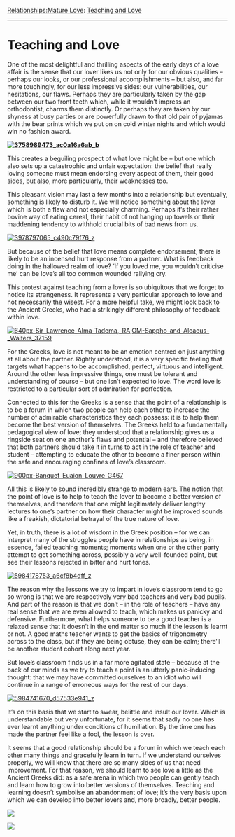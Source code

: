 [Relationships:](https://www.theschooloflife.com/thebookoflife/category/relationships/)[Mature Love](https://www.theschooloflife.com/thebookoflife/category/relationships/mature-love/): [Teaching and Love](https://www.theschooloflife.com/thebookoflife/teaching-and-love/)

* * *

# Teaching and Love

One of the most delightful and thrilling aspects of the early days of a love affair is the sense that our lover likes us not only for our obvious qualities – perhaps our looks, or our professional accomplishments – but also, and far more touchingly, for our less impressive sides: our vulnerabilities, our hesitations, our flaws. Perhaps they are particularly taken by the gap between our two front teeth which, while it wouldn’t impress an orthodontist, charms them distinctly. Or perhaps they are taken by our shyness at busy parties or are powerfully drawn to that old pair of pyjamas with the bear prints which we put on on cold winter nights and which would win no fashion award.

**[![3758989473_ac0a16a6ab_b](https://www.theschooloflife.com/thebookoflife/wp-content/uploads/2016/07/3758989473_ac0a16a6ab_b.jpg)](http://www.thebookoflife.org/wp-content/uploads/2016/07/3758989473_ac0a16a6ab_b.jpg)&nbsp;**

This creates a beguiling prospect of what love might be – but one which also sets up a catastrophic and unfair expectation: the belief that really loving someone must mean endorsing every aspect of them, their good sides, but also, more particularly, their weaknesses too.

This pleasant vision may last a few months into a relationship but eventually, something is likely to disturb it. We will notice something about the lover which is both a flaw and not especially charming. Perhaps it’s their rather bovine way of eating cereal, their habit of not hanging up towels or their maddening tendency to withhold crucial bits of bad news from us.

[![3978797065_c490c79f76_z](https://www.theschooloflife.com/thebookoflife/wp-content/uploads/2016/07/3978797065_c490c79f76_z.jpg)](http://www.thebookoflife.org/wp-content/uploads/2016/07/3978797065_c490c79f76_z.jpg)

But because of the belief that love means complete endorsement, there is likely to be an incensed hurt response from a partner. What is feedback doing in the hallowed realm of love? ‘If you loved me, you wouldn’t criticise me’ can be love’s all too common wounded rallying cry. **&nbsp;**

This protest against teaching from a lover is so ubiquitous that we forget to notice its strangeness. It represents a very particular approach to love and not necessarily the wisest. For a more helpful take, we might look back to the Ancient Greeks, who had a strikingly different philosophy of feedback within love.

[![640px-Sir_Lawrence_Alma-Tadema,_RA,_OM_-_Sappho_and_Alcaeus_-_Walters_37159](https://www.theschooloflife.com/thebookoflife/wp-content/uploads/2016/07/640px-Sir_Lawrence_Alma-Tadema_RA_OM_-_Sappho_and_Alcaeus_-_Walters_37159.jpg)](http://www.thebookoflife.org/wp-content/uploads/2016/07/640px-Sir_Lawrence_Alma-Tadema_RA_OM_-_Sappho_and_Alcaeus_-_Walters_37159.jpg)

For the Greeks, love is not meant to be an emotion centred on just anything at all about the partner. Rightly understood, it is a very specific feeling that targets what happens to be accomplished, perfect, virtuous and intelligent. Around the other less impressive things, one must be tolerant and understanding of course – but one isn’t expected to love. The word love is restricted to a particular sort of admiration for perfection. **&nbsp;**

Connected to this for the Greeks is a sense that the point of a relationship is to be a forum in which two people can help each other to increase the number of admirable characteristics they each possess: it is to help them become the best version of themselves. The Greeks held to a fundamentally pedagogical view of love; they understood that a relationship gives us a ringside seat on one another’s flaws and potential – and therefore believed that both partners should take it in turns to act in the role of teacher and student – attempting to educate the other to become a finer person within the safe and encouraging confines of love’s classroom.

[![900px-Banquet_Euaion_Louvre_G467](https://www.theschooloflife.com/thebookoflife/wp-content/uploads/2016/07/900px-Banquet_Euaion_Louvre_G4671.jpg)](http://www.thebookoflife.org/wp-content/uploads/2016/07/900px-Banquet_Euaion_Louvre_G4671.jpg)

All this is likely to sound incredibly strange to modern ears. The notion that the point of love is to help to teach the lover to become a better version of themselves, and therefore that one might legitimately deliver lengthy lectures to one’s partner on how their character might be improved sounds like a freakish, dictatorial betrayal of the true nature of love.

Yet, in truth, there is a lot of wisdom in the Greek position – for we can interpret many of the struggles people have in relationships as being, in essence, failed teaching moments; moments when one or the other party attempt to get something across, possibly a very well-founded point, but see their lessons rejected in bitter and hurt tones.

[![5984178753_a6cf8b4dff_z](https://www.theschooloflife.com/thebookoflife/wp-content/uploads/2016/07/5984178753_a6cf8b4dff_z.jpg)](http://www.thebookoflife.org/wp-content/uploads/2016/07/5984178753_a6cf8b4dff_z.jpg)

The reason why the lessons we try to impart in love’s classroom tend to go so wrong is that we are respectively very bad teachers and very bad pupils. And part of the reason is that we don’t – in the role of teachers – have any real sense that we are even allowed to teach, which makes us panicky and defensive. Furthermore, what helps someone to be a good teacher is a relaxed sense that it doesn’t in the end matter so much if the lesson is learnt or not. A good maths teacher wants to get the basics of trigonometry across to the class, but if they are being obtuse, they can be calm; there’ll be another student cohort along next year.

But love’s classroom finds us in a far more agitated state – because at the back of our minds as we try to teach a point is an utterly panic-inducing thought: that we may have committed ourselves to an idiot who will continue in a range of erroneous ways for the rest of our days.

[![5984741670_d57533e941_z](https://www.theschooloflife.com/thebookoflife/wp-content/uploads/2016/07/5984741670_d57533e941_z.jpg)](http://www.thebookoflife.org/wp-content/uploads/2016/07/5984741670_d57533e941_z.jpg)

It’s on this basis that we start to swear, belittle and insult our lover. Which is understandable but very unfortunate, for it seems that sadly no one has ever learnt anything under conditions of humiliation. By the time one has made the partner feel like a fool, the lesson is over.

It seems that a good relationship should be a forum in which we teach each other many things and gracefully learn in turn. If we understand ourselves properly, we will know that there are so many sides of us that need improvement. For that reason, we should learn to see love a little as the Ancient Greeks did: as a safe arena in which two people can gently teach and learn how to grow into better versions of themselves. Teaching and learning doesn’t symbolise an abandonment of love; it’s the very basis upon which we can develop into better lovers and, more broadly, better people.

[![](https://img.youtube.com/vi/pICXY_6p45o/0.jpg)](https://www.youtube.com/embed/pICXY_6p45o?ecver=2 '')

[![](https://img.youtube.com/vi/WPXbaJC2hLo/0.jpg)](https://www.youtube.com/embed/WPXbaJC2hLo '')

